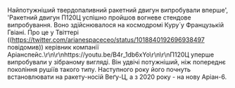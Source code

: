 Найпотужніший твердопаливний ракетний двигун випробували вперше', 'Ракетний двигун П120Ц успішно пройшов вогневе стендове випробування. Воно здійснювалося на космодромі Куру́ у Французькій Гвіані. Про це у Твіттері ((https://twitter.com/arianespaceceo/status/1018840192696938497 повідомив)) керівник компанії Аріанспейс.\r\n\r\nhttps://youtu.be/B4r_1db6xYo\r\n\r\nП120Ц уперше випробували у зібраному вигляді. Він удвічі потужніший, ніж попереднє покоління рушіїв такого типу. Наступного року його почнуть встановлювати на ракету-носій Веґу-Ц, а з 2020 року - на нову Аріан-6.